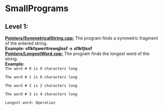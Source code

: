 # SmallPrograms
<h2>Level 1:</h2>
<b><a href="https://github.com/Bylaew/SmallPrograms/blob/master/Pointers/SymmetricalString.cpp">Pointers/SymmetricalString.cpp:</b></a> The program finds a symmetric fragment of the entered string.<br />
<b>Example: sflkfqwerttrewqjlssf -> sflkfjlssf </b>
<br />
<b><a href="https://github.com/Bylaew/SmallPrograms/blob/master/Pointers/LongestWord.cpp">Pointers/LongestWord.cpp:</b></a>
The program finds the longest word of the string. <br />
<b>Example:</b>
<code>
The word # 0 is 9 characters long <br />
The word # 1 is 6 characters long <br />
The word # 2 is 2 characters long <br />
The word # 3 is 4 characters long <br />
Longest word: Operation
 </code>
<br />
